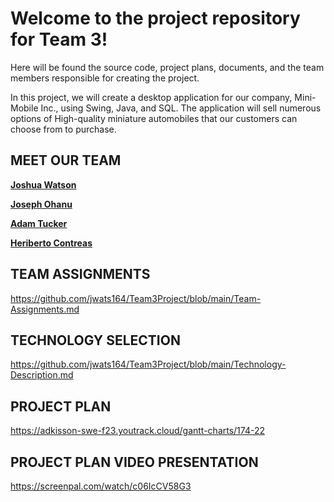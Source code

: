 # Welcome to the project repository for Team 3!

Here will be found the source code, project plans, documents, and the team members responsible for creating the project.

In this project, we will create a desktop application for our company, Mini-Mobile Inc., using Swing, Java, and SQL.
The application will sell numerous options of High-quality miniature automobiles that our customers can choose from to purchase.

## MEET OUR TEAM

[**Joshua Watson**](https://github.com/jwats164/Team3Project/blob/main/Joshua-Watson-Resume.md)


[**Joseph Ohanu**](https://github.com/jwats164/Team3Project/blob/main/Joseph-Ohanu-Resume.md)


[**Adam Tucker**](https://github.com/jwats164/Team3Project/blob/main/Adam-Tucker-Resume.md)


[**Heriberto Contreas**](https://github.com/jwats164/Team3Project/blob/main/Heriberto-Contreras_Resume.md)



## TEAM ASSIGNMENTS

https://github.com/jwats164/Team3Project/blob/main/Team-Assignments.md


## TECHNOLOGY SELECTION

https://github.com/jwats164/Team3Project/blob/main/Technology-Description.md


## PROJECT PLAN

https://adkisson-swe-f23.youtrack.cloud/gantt-charts/174-22



## PROJECT PLAN VIDEO PRESENTATION

https://screenpal.com/watch/c06IcCV58G3

